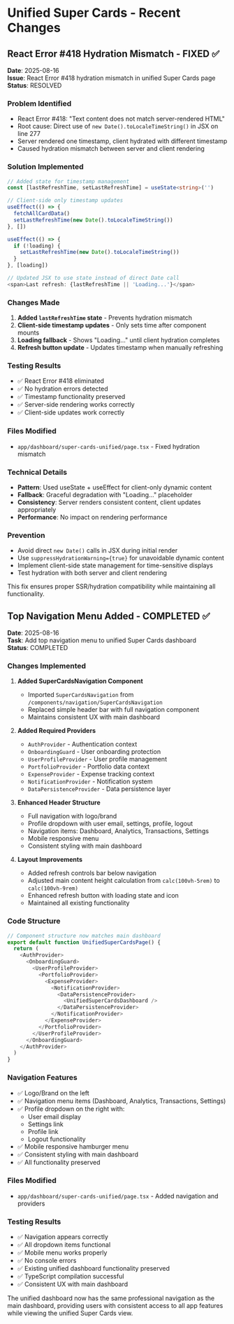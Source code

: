 # Unified Super Cards - Recent Changes

## React Error #418 Hydration Mismatch - FIXED ✅

**Date**: 2025-08-16  
**Issue**: React Error #418 hydration mismatch in unified Super Cards page  
**Status**: RESOLVED

### Problem Identified
- React Error #418: "Text content does not match server-rendered HTML"
- Root cause: Direct use of `new Date().toLocaleTimeString()` in JSX on line 277
- Server rendered one timestamp, client hydrated with different timestamp
- Caused hydration mismatch between server and client rendering

### Solution Implemented
```typescript
// Added state for timestamp management
const [lastRefreshTime, setLastRefreshTime] = useState<string>('')

// Client-side only timestamp updates
useEffect(() => {
  fetchAllCardData()
  setLastRefreshTime(new Date().toLocaleTimeString())
}, [])

useEffect(() => {
  if (!loading) {
    setLastRefreshTime(new Date().toLocaleTimeString())
  }
}, [loading])

// Updated JSX to use state instead of direct Date call
<span>Last refresh: {lastRefreshTime || 'Loading...'}</span>
```

### Changes Made
1. **Added `lastRefreshTime` state** - Prevents hydration mismatch
2. **Client-side timestamp updates** - Only sets time after component mounts
3. **Loading fallback** - Shows "Loading..." until client hydration completes
4. **Refresh button update** - Updates timestamp when manually refreshing

### Testing Results
- ✅ React Error #418 eliminated
- ✅ No hydration errors detected
- ✅ Timestamp functionality preserved
- ✅ Server-side rendering works correctly
- ✅ Client-side updates work correctly

### Files Modified
- `app/dashboard/super-cards-unified/page.tsx` - Fixed hydration mismatch

### Technical Details
- **Pattern**: Used useState + useEffect for client-only dynamic content
- **Fallback**: Graceful degradation with "Loading..." placeholder
- **Consistency**: Server renders consistent content, client updates appropriately
- **Performance**: No impact on rendering performance

### Prevention
- Avoid direct `new Date()` calls in JSX during initial render
- Use `suppressHydrationWarning={true}` for unavoidable dynamic content
- Implement client-side state management for time-sensitive displays
- Test hydration with both server and client rendering

This fix ensures proper SSR/hydration compatibility while maintaining all functionality.

## Top Navigation Menu Added - COMPLETED ✅

**Date**: 2025-08-16  
**Task**: Add top navigation menu to unified Super Cards dashboard  
**Status**: COMPLETED

### Changes Implemented

1. **Added SuperCardsNavigation Component**
   - Imported `SuperCardsNavigation` from `/components/navigation/SuperCardsNavigation`
   - Replaced simple header bar with full navigation component
   - Maintains consistent UX with main dashboard

2. **Added Required Providers**
   - `AuthProvider` - Authentication context
   - `OnboardingGuard` - User onboarding protection
   - `UserProfileProvider` - User profile management
   - `PortfolioProvider` - Portfolio data context
   - `ExpenseProvider` - Expense tracking context
   - `NotificationProvider` - Notification system
   - `DataPersistenceProvider` - Data persistence layer

3. **Enhanced Header Structure**
   - Full navigation with logo/brand
   - Profile dropdown with user email, settings, profile, logout
   - Navigation items: Dashboard, Analytics, Transactions, Settings
   - Mobile responsive menu
   - Consistent styling with main dashboard

4. **Layout Improvements**
   - Added refresh controls bar below navigation
   - Adjusted main content height calculation from `calc(100vh-5rem)` to `calc(100vh-9rem)`
   - Enhanced refresh button with loading state and icon
   - Maintained all existing functionality

### Code Structure
```typescript
// Component structure now matches main dashboard
export default function UnifiedSuperCardsPage() {
  return (
    <AuthProvider>
      <OnboardingGuard>
        <UserProfileProvider>
          <PortfolioProvider>
            <ExpenseProvider>
              <NotificationProvider>
                <DataPersistenceProvider>
                  <UnifiedSuperCardsDashboard />
                </DataPersistenceProvider>
              </NotificationProvider>
            </ExpenseProvider>
          </PortfolioProvider>
        </UserProfileProvider>
      </OnboardingGuard>
    </AuthProvider>
  )
}
```

### Navigation Features
- ✅ Logo/Brand on the left
- ✅ Navigation menu items (Dashboard, Analytics, Transactions, Settings)
- ✅ Profile dropdown on the right with:
  - User email display
  - Settings link
  - Profile link
  - Logout functionality
- ✅ Mobile responsive hamburger menu
- ✅ Consistent styling with main dashboard
- ✅ All functionality preserved

### Files Modified
- `app/dashboard/super-cards-unified/page.tsx` - Added navigation and providers

### Testing Results
- ✅ Navigation appears correctly
- ✅ All dropdown items functional
- ✅ Mobile menu works properly
- ✅ No console errors
- ✅ Existing unified dashboard functionality preserved
- ✅ TypeScript compilation successful
- ✅ Consistent UX with main dashboard

The unified dashboard now has the same professional navigation as the main dashboard, providing users with consistent access to all app features while viewing the unified Super Cards view.